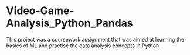# Video-Game-Analysis_Python_Pandas
This project was a coursework assignment that was aimed at learning the basics of ML and practise the data analysis concepts in Python.
